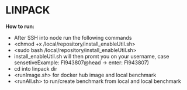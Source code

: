 # ****LINPACK****
**How to run:**
- After SSH into node run the following commands 
- <chmod +x /local/repository/install_enableUtil.sh>
- <sudo bash /local/repository/install_enableUtil.sh>
- install_enableUtil.sh will then promt you on your username, case sensetiveExample: Fl943807@head -> enter: Fl943807)
- cd into linpack dir
- <runImage.sh> for docker hub image and local benchmark
- <runAll.sh> to run/create benchmark from local and local benchmark





